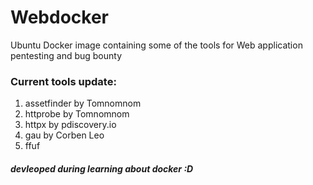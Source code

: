 # Webdocker
Ubuntu Docker image containing some of the tools for Web application pentesting and bug bounty



### Current tools update:
1. assetfinder by Tomnomnom
2. httprobe by Tomnomnom
3. httpx by pdiscovery.io
4. gau by Corben Leo
5. ffuf




##### devleoped during learning about docker :D 

